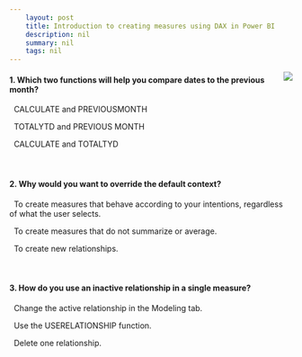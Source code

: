 ```yaml
---
    layout: post
    title: Introduction to creating measures using DAX in Power BI  
    description: nil
    summary: nil
    tags: nil
---
```



 <a target="_blank" href="https://docs.microsoft.com/en-us/learn/modules/create-measures-dax-power-bi/9-check/"><i class="fas fa-external-link-alt"></i> </a>
 <img align="right" src="https://docs.microsoft.com/en-us/learn/achievements/create-measures-dax-power-bi.svg">
####  1. Which two functions will help you compare dates to the previous month?


<i class='fas fa-check-square' style='color: Dodgerblue;'></i> &nbsp;&nbsp;CALCULATE and PREVIOUSMONTH

<i class='far fa-square'></i> &nbsp;&nbsp;TOTALYTD and PREVIOUS MONTH

<i class='far fa-square'></i> &nbsp;&nbsp;CALCULATE and TOTALTYD
<br />
<br />
<br />

####  2. Why would you want to override the default context?


<i class='fas fa-check-square' style='color: Dodgerblue;'></i> &nbsp;&nbsp;To create measures that behave according to your intentions, regardless of what the user selects.

<i class='far fa-square'></i> &nbsp;&nbsp;To create measures that do not summarize or average.

<i class='far fa-square'></i> &nbsp;&nbsp;To create new relationships.
<br />
<br />
<br />

####  3. How do you use an inactive relationship in a single measure?


<i class='far fa-square'></i> &nbsp;&nbsp;Change the active relationship in the Modeling tab.

<i class='fas fa-check-square' style='color: Dodgerblue;'></i> &nbsp;&nbsp;Use the USERELATIONSHIP function.

<i class='far fa-square'></i> &nbsp;&nbsp;Delete one relationship.
<br />
<br />
<br />
